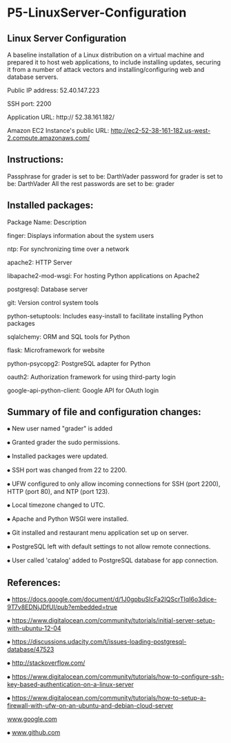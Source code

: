# P5-LinuxServer-Configuration
Linux Server Configuration
-----------------------------------------------------------------------

A baseline installation of a Linux distribution on a virtual machine and prepared it to host web applications, to include installing updates, securing it from a number of attack vectors and installing/configuring web and database servers.

Public IP address:  52.40.147.223

SSH port: 2200

Application URL: http:// 52.38.161.182/

Amazon EC2 Instance's public URL: http://ec2-52-38-161-182.us-west-2.compute.amazonaws.com/

Instructions: 
-----------------------------------------------------------------------


Passphrase for grader is set to be: DarthVader
password for grader is set to be: DarthVader
All the rest passwords are set to be: grader

Installed packages:
-----------------------------------------------------------------------

Package Name:                                                        Description

finger:	Displays information about the system users

ntp:	For synchronizing time over a network

apache2:	HTTP Server

libapache2-mod-wsgi:	For hosting Python applications on Apache2

postgresql:	Database server

git:	Version control system tools

python-setuptools:	Includes easy-install to facilitate installing Python packages

sqlalchemy:	ORM and SQL tools for Python

flask:	Microframework for website

python-psycopg2:	PostgreSQL adapter for Python

oauth2:	Authorization framework for using third-party login

google-api-python-client:	Google API for OAuth login


Summary of file and configuration changes:
-----------------------------------------------------------------------
⦁	New user named "grader" is added

⦁	Granted grader the sudo permissions.

⦁	Installed packages were updated.

⦁	SSH port was changed from 22 to 2200.

⦁	UFW configured to only allow incoming connections for SSH (port 2200), HTTP (port 80), and NTP (port 123).

⦁	Local timezone changed to UTC.

⦁	Apache and Python WSGI were installed.

⦁	Git installed and restaurant menu application set up on server.

⦁	PostgreSQL left with default settings to not allow remote connections.

⦁	User called 'catalog' added to PostgreSQL database for app connection.

References:
-----------------------------------------------------------------------

⦁	https://docs.google.com/document/d/1J0gpbuSlcFa2IQScrTIqI6o3dice-9T7v8EDNjJDfUI/pub?embedded=true

⦁	https://www.digitalocean.com/community/tutorials/initial-server-setup-with-ubuntu-12-04

⦁	https://discussions.udacity.com/t/issues-loading-postgresql-database/47523

⦁	http://stackoverflow.com/

⦁	https://www.digitalocean.com/community/tutorials/how-to-configure-ssh-key-based-authentication-on-a-linux-server

⦁	https://www.digitalocean.com/community/tutorials/how-to-setup-a-firewall-with-ufw-on-an-ubuntu-and-debian-cloud-server

www.google.com

⦁	www.github.com
